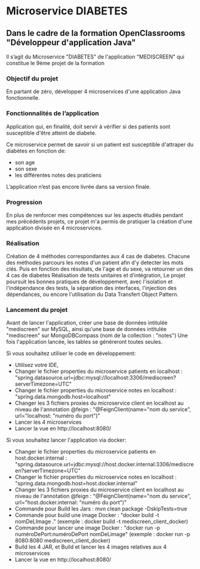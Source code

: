 # Microservice DIABETES
## Dans le cadre de la formation OpenClassrooms "Développeur d'application Java" 


Il s’agit du Microservice "DIABETES" de l'application "MEDISCREEN" qui constitue le 9ème projet de la formation

### Objectif du projet

En partant de zéro, développer 4 microservices d'une application Java fonctionnelle.

### Fonctionnalités de l’application

Application qui, en finalité, doit servir à vérifier si des patients sont susceptible d'être atteint de diabete. 

Ce microservice permet de savoir si un patient est susceptible d'attraper du diabètes en fonction de:
- son age
- son sexe
- les différentes notes des praticiens

L’application n’est pas encore livrée dans sa version finale.

### Progression
En plus de renforcer mes compétences sur les aspects étudiés pendant mes précédents projets, ce projet m'a permis de pratiquer la création d'une application divisée en 4 microservices.

### Réalisation


Création de 4 méthodes correspondantes aux 4 cas de diabetes. Chacune des méthodes parcours les notes d'un patient afin d'y detecter les mots clés. Puis en fonction des résultats, de l'age et du sexe, va retourner un des 4 cas de diabetes
Réalisation de tests unitaires et d’intégration,
Le projet poursuit les bonnes pratiques de développement, avec l'isolation et l'indépendance des tests, la séparation des interfaces, l'injection des dépendances, ou encore l'utilisation du Data Transfert Object Pattern.


### Lancement du projet

Avant de lancer l'application, créer une base de données intitulée "mediscreen" sur MySQL, ainsi qu'une base de données intitulée "mediscreen" sur MongoDBCompass (nom de la collection : "notes") Une fois l'application lancée, les tables se généreront toutes seules.

Si vous souhaitez utiliser le code en développement:

- Utilisez votre IDE,
- Changer le fichier properties du microservice patients en localhost : "spring.datasource.url=jdbc:mysql://localhost:3306/mediscreen?serverTimezone=UTC"
- Changer le fichier properties du microservice notes en localhost : "spring.data.mongodb.host=localhost"
- Changer les 3 fichiers proxies du microservice client en localhost au niveau de l'annotation @feign : "@FeignClient(name="nom du service", url="localhost: "numéro du port")"
- Lancer les 4 microservices
- Lancer la vue en http://localhost:8080/


Si vous souhaitez lancer l'application via docker:

- Changer le fichier properties du microservice patients en host.docker.internal : "spring.datasource.url=jdbc:mysql://host.docker.internal:3306/mediscreen?serverTimezone=UTC"
- Changer le fichier properties du microservice notes en localhost : "spring.data.mongodb.host=host.docker.internal"
- Changer les 3 fichiers proxies du microservice client en localhost au niveau de l'annotation @feign : "@FeignClient(name="nom du service", url="host.docker.internal: "numéro du port")"
- Commande pour Build les Jars : mvn clean package -DskipTests=true
- Commande pour build une image Docker : "docker build -t nomDeLImage ." (exemple : docker build -t mediscreen_client_docker)
- Commande pour lancer une image Docker : "docker run -p numéroDePort:numéroDePort nomDeLimage" (exemple : docker run -p 8080:8080 mediscreen_client_docker)
- Build les 4 JAR, et Build et lancer les 4 images relatives aux 4 microservices 
- Lancer la vue en http://localhost:8080/